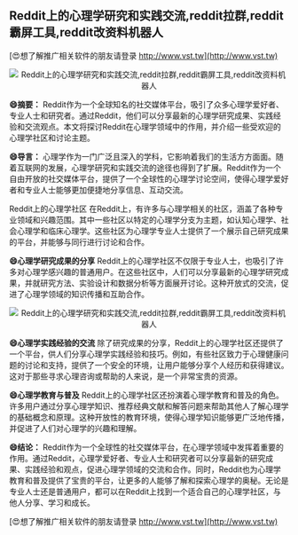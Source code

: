 ## **Reddit上的心理学研究和实践交流,reddit拉群,reddit霸屏工具,reddit改资料机器人**

[😍想了解推广相关软件的朋友请登录 http://www.vst.tw](http://www.vst.tw)

 <center><img src="https://vst.tw/MP4/tuiguang/png/1.png" alt="Reddit上的心理学研究和实践交流,reddit拉群,reddit霸屏工具,reddit改资料机器人"></center>

**😄摘要：**
Reddit作为一个全球知名的社交媒体平台，吸引了众多心理学爱好者、专业人士和研究者。通过Reddit，他们可以分享最新的心理学研究成果、实践经验和交流观点。本文将探讨Reddit在心理学领域中的作用，并介绍一些受欢迎的心理学社区和讨论主题。

**😄导言：**
心理学作为一门广泛且深入的学科，它影响着我们的生活方方面面。随着互联网的发展，心理学研究和实践交流的途径也得到了扩展。Reddit作为一个自由开放的社交媒体平台，提供了一个全球性的心理学讨论空间，使得心理学爱好者和专业人士能够更加便捷地分享信息、互动交流。

Reddit上的心理学社区
在Reddit上，有许多与心理学相关的社区，涵盖了各种专业领域和兴趣范围。其中一些社区以特定的心理学分支为主题，如认知心理学、社会心理学和临床心理学。这些社区为心理学专业人士提供了一个展示自己研究成果的平台，并能够与同行进行讨论和合作。

**😄心理学研究成果的分享**
Reddit上的心理学社区不仅限于专业人士，也吸引了许多对心理学感兴趣的普通用户。在这些社区中，人们可以分享最新的心理学研究成果，并就研究方法、实验设计和数据分析等方面展开讨论。这种开放式的交流，促进了心理学领域的知识传播和互助合作。

 <center><img src="https://vst.tw/MP4/tuiguang/png/3.png" alt="Reddit上的心理学研究和实践交流,reddit拉群,reddit霸屏工具,reddit改资料机器人"></center>

**😄心理学实践经验的交流**
除了研究成果的分享，Reddit上的心理学社区还提供了一个平台，供人们分享心理学实践经验和技巧。例如，有些社区致力于心理健康问题的讨论和支持，提供了一个安全的环境，让用户能够分享个人经历和获得建议。这对于那些寻求心理咨询或帮助的人来说，是一个非常宝贵的资源。

**😄心理学教育与普及**
Reddit上的心理学社区还扮演着心理学教育和普及的角色。许多用户通过分享心理学知识、推荐经典文献和解答问题来帮助其他人了解心理学的基础概念和原理。这种开放性的教育环境，使得心理学知识能够更广泛地传播，并促进了人们对心理学的兴趣和理解。

**😄结论：**
Reddit作为一个全球性的社交媒体平台，在心理学领域中发挥着重要的作用。通过Reddit，心理学爱好者、专业人士和研究者可以分享最新的研究成果、实践经验和观点，促进心理学领域的交流和合作。同时，Reddit也为心理学教育和普及提供了宝贵的平台，让更多的人能够了解和探索心理学的奥秘。无论是专业人士还是普通用户，都可以在Reddit上找到一个适合自己的心理学社区，与他人分享、学习和成长。

[😍想了解推广相关软件的朋友请登录 http://www.vst.tw](http://www.vst.tw)



